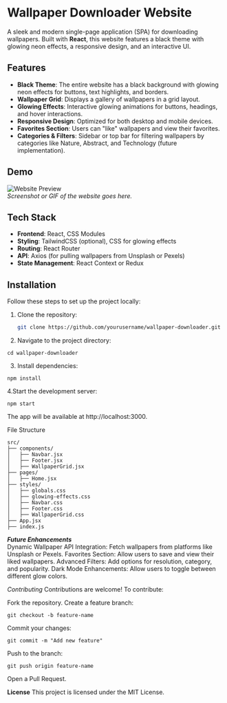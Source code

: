 # Wallpaper Downloader Website

A sleek and modern single-page application (SPA) for downloading wallpapers. Built with **React**, this website features a black theme with glowing neon effects, a responsive design, and an interactive UI.

## Features

- **Black Theme**: The entire website has a black background with glowing neon effects for buttons, text highlights, and borders.
- **Wallpaper Grid**: Displays a gallery of wallpapers in a grid layout.
- **Glowing Effects**: Interactive glowing animations for buttons, headings, and hover interactions.
- **Responsive Design**: Optimized for both desktop and mobile devices.
- **Favorites Section**: Users can "like" wallpapers and view their favorites.
- **Categories & Filters**: Sidebar or top bar for filtering wallpapers by categories like Nature, Abstract, and Technology (future implementation).

## Demo

![Website Preview](https://via.placeholder.com/800x400)  
_Screenshot or GIF of the website goes here._

## Tech Stack

- **Frontend**: React, CSS Modules
- **Styling**: TailwindCSS (optional), CSS for glowing effects
- **Routing**: React Router
- **API**: Axios (for pulling wallpapers from Unsplash or Pexels)
- **State Management**: React Context or Redux

## Installation

Follow these steps to set up the project locally:

1. Clone the repository:
   ```bash
   git clone https://github.com/yourusername/wallpaper-downloader.git
2. Navigate to the project directory:
```
cd wallpaper-downloader
```
3. Install dependencies:
```
npm install
```
4.Start the development server:
```
npm start
```
The app will be available at http://localhost:3000.

File Structure
```
src/
├── components/
│   ├── Navbar.jsx
│   ├── Footer.jsx
│   ├── WallpaperGrid.jsx
├── pages/
│   ├── Home.jsx
├── styles/
│   ├── globals.css
│   ├── glowing-effects.css
│   ├── Navbar.css
│   ├── Footer.css
│   ├── WallpaperGrid.css
├── App.jsx
├── index.js
```
***Future Enhancements*** <br>
Dynamic Wallpaper API Integration: Fetch wallpapers from platforms like Unsplash or Pexels.
Favorites Section: Allow users to save and view their liked wallpapers.
Advanced Filters: Add options for resolution, category, and popularity.
Dark Mode Enhancements: Allow users to toggle between different glow colors.

*Contributing*
Contributions are welcome! To contribute:

Fork the repository.
Create a feature branch:
```
git checkout -b feature-name
```
Commit your changes:
```
git commit -m "Add new feature"
```
Push to the branch:
```
git push origin feature-name
```
Open a Pull Request.

**License**
This project is licensed under the MIT License.
